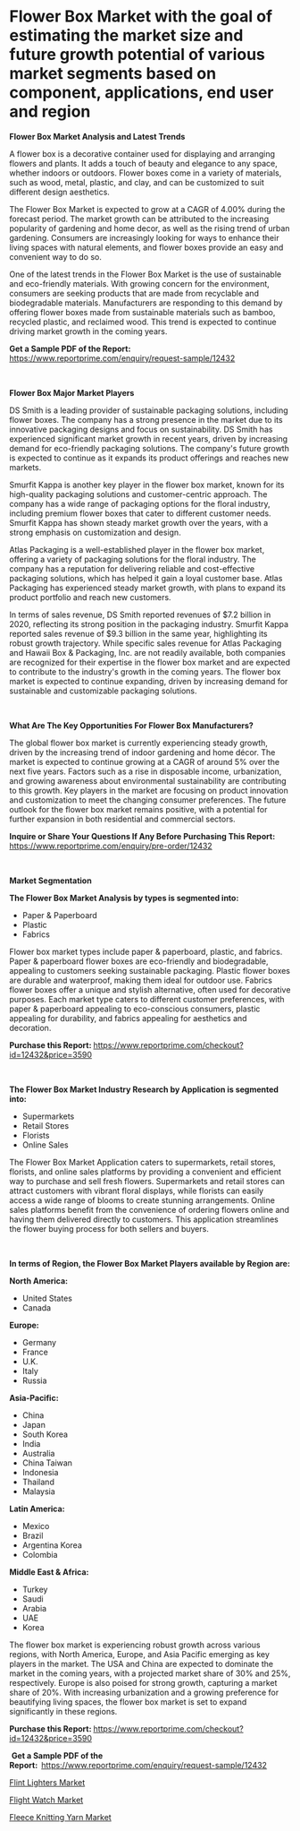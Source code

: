 <p><h1>Flower Box Market with the goal of estimating the market size and future growth potential of various market segments based on component, applications, end user and region</h1></p><p><strong>Flower Box Market Analysis and Latest Trends</strong></p>
<p><p>A flower box is a decorative container used for displaying and arranging flowers and plants. It adds a touch of beauty and elegance to any space, whether indoors or outdoors. Flower boxes come in a variety of materials, such as wood, metal, plastic, and clay, and can be customized to suit different design aesthetics.</p><p>The Flower Box Market is expected to grow at a CAGR of 4.00% during the forecast period. The market growth can be attributed to the increasing popularity of gardening and home decor, as well as the rising trend of urban gardening. Consumers are increasingly looking for ways to enhance their living spaces with natural elements, and flower boxes provide an easy and convenient way to do so.</p><p>One of the latest trends in the Flower Box Market is the use of sustainable and eco-friendly materials. With growing concern for the environment, consumers are seeking products that are made from recyclable and biodegradable materials. Manufacturers are responding to this demand by offering flower boxes made from sustainable materials such as bamboo, recycled plastic, and reclaimed wood. This trend is expected to continue driving market growth in the coming years.</p></p>
<p><strong>Get a Sample PDF of the Report:&nbsp;</strong> <a href="https://www.reportprime.com/enquiry/request-sample/12432">https://www.reportprime.com/enquiry/request-sample/12432</a></p>
<p>&nbsp;</p>
<p><strong>Flower Box Major Market Players</strong></p>
<p><p>DS Smith is a leading provider of sustainable packaging solutions, including flower boxes. The company has a strong presence in the market due to its innovative packaging designs and focus on sustainability. DS Smith has experienced significant market growth in recent years, driven by increasing demand for eco-friendly packaging solutions. The company's future growth is expected to continue as it expands its product offerings and reaches new markets.</p><p>Smurfit Kappa is another key player in the flower box market, known for its high-quality packaging solutions and customer-centric approach. The company has a wide range of packaging options for the floral industry, including premium flower boxes that cater to different customer needs. Smurfit Kappa has shown steady market growth over the years, with a strong emphasis on customization and design.</p><p>Atlas Packaging is a well-established player in the flower box market, offering a variety of packaging solutions for the floral industry. The company has a reputation for delivering reliable and cost-effective packaging solutions, which has helped it gain a loyal customer base. Atlas Packaging has experienced steady market growth, with plans to expand its product portfolio and reach new customers.</p><p>In terms of sales revenue, DS Smith reported revenues of $7.2 billion in 2020, reflecting its strong position in the packaging industry. Smurfit Kappa reported sales revenue of $9.3 billion in the same year, highlighting its robust growth trajectory. While specific sales revenue for Atlas Packaging and Hawaii Box & Packaging, Inc. are not readily available, both companies are recognized for their expertise in the flower box market and are expected to contribute to the industry's growth in the coming years. The flower box market is expected to continue expanding, driven by increasing demand for sustainable and customizable packaging solutions.</p></p>
<p>&nbsp;</p>
<p><strong>What Are The Key Opportunities For Flower Box Manufacturers?</strong></p>
<p><p>The global flower box market is currently experiencing steady growth, driven by the increasing trend of indoor gardening and home décor. The market is expected to continue growing at a CAGR of around 5% over the next five years. Factors such as a rise in disposable income, urbanization, and growing awareness about environmental sustainability are contributing to this growth. Key players in the market are focusing on product innovation and customization to meet the changing consumer preferences. The future outlook for the flower box market remains positive, with a potential for further expansion in both residential and commercial sectors.</p></p>
<p><strong>Inquire or Share Your Questions If Any Before Purchasing This Report:</strong> <a href="https://www.reportprime.com/enquiry/pre-order/12432">https://www.reportprime.com/enquiry/pre-order/12432</a></p>
<p>&nbsp;</p>
<p><strong>Market Segmentation</strong></p>
<p><strong>The Flower Box Market Analysis by types is segmented into:</strong></p>
<p><ul><li>Paper & Paperboard</li><li>Plastic</li><li>Fabrics</li></ul></p>
<p><p>Flower box market types include paper & paperboard, plastic, and fabrics. Paper & paperboard flower boxes are eco-friendly and biodegradable, appealing to customers seeking sustainable packaging. Plastic flower boxes are durable and waterproof, making them ideal for outdoor use. Fabrics flower boxes offer a unique and stylish alternative, often used for decorative purposes. Each market type caters to different customer preferences, with paper & paperboard appealing to eco-conscious consumers, plastic appealing for durability, and fabrics appealing for aesthetics and decoration.</p></p>
<p><strong>Purchase this Report:&nbsp;</strong><a href="https://www.reportprime.com/checkout?id=12432&price=3590">https://www.reportprime.com/checkout?id=12432&price=3590</a></p>
<p>&nbsp;</p>
<p><strong>The Flower Box Market Industry Research by Application is segmented into:</strong></p>
<p><ul><li>Supermarkets</li><li>Retail Stores</li><li>Florists</li><li>Online Sales</li></ul></p>
<p><p>The Flower Box Market Application caters to supermarkets, retail stores, florists, and online sales platforms by providing a convenient and efficient way to purchase and sell fresh flowers. Supermarkets and retail stores can attract customers with vibrant floral displays, while florists can easily access a wide range of blooms to create stunning arrangements. Online sales platforms benefit from the convenience of ordering flowers online and having them delivered directly to customers. This application streamlines the flower buying process for both sellers and buyers.</p></p>
<p>&nbsp;</p>
<p><strong>In terms of Region, the Flower Box Market Players available by Region are:</strong></p>
<p>
    <p> <strong> North America: </strong>
        <ul>
            <li>United States</li>
            <li>Canada</li>
        </ul>
        </p> 
    <p> <strong> Europe: </strong>
        <ul>
            <li>Germany</li>
            <li>France</li>
            <li>U.K.</li>
            <li>Italy</li>
            <li>Russia</li>
        </ul>
        </p> 
    <p> <strong> Asia-Pacific: </strong>
        <ul>
            <li>China</li>
            <li>Japan</li>
            <li>South Korea</li>
            <li>India</li>
            <li>Australia</li>
            <li>China Taiwan</li>
            <li>Indonesia</li>
            <li>Thailand</li>
            <li>Malaysia</li>
        </ul>
        </p> 
    <p> <strong> Latin America: </strong>
        <ul>
            <li>Mexico</li>
            <li>Brazil</li>
            <li>Argentina Korea</li>
            <li>Colombia</li>
        </ul>
        </p> 
    <p> <strong> Middle East & Africa: </strong>
        <ul>
            <li>Turkey</li>
            <li>Saudi</li>
            <li>Arabia</li>
            <li>UAE</li>
            <li>Korea</li>
        </ul>
    </p>
    </p>
<p><p>The flower box market is experiencing robust growth across various regions, with North America, Europe, and Asia Pacific emerging as key players in the market. The USA and China are expected to dominate the market in the coming years, with a projected market share of 30% and 25%, respectively. Europe is also poised for strong growth, capturing a market share of 20%. With increasing urbanization and a growing preference for beautifying living spaces, the flower box market is set to expand significantly in these regions.</p></p>
<p><strong>Purchase this Report: </strong><a href="https://www.reportprime.com/checkout?id=12432&price=3590">https://www.reportprime.com/checkout?id=12432&price=3590</a></p>
<p>&nbsp;<strong>Get a Sample PDF of the Report:&nbsp;&nbsp;</strong><a href="https://www.reportprime.com/enquiry/request-sample/12432">https://www.reportprime.com/enquiry/request-sample/12432</a></p>
<p><strong></strong></p>
<p><p><a href="https://github.com/peachesmcdowel1/Market-Research-Report-List-1/blob/main/flint-lighters-market.md">Flint Lighters Market</a></p><p><a href="https://github.com/redneck06/Market-Research-Report-List-2/blob/main/flight-watch-market.md">Flight Watch Market</a></p><p><a href="https://github.com/nicoletavirag/Market-Research-Report-List-2/blob/main/fleece-knitting-yarn-market.md">Fleece Knitting Yarn Market</a></p></p>
